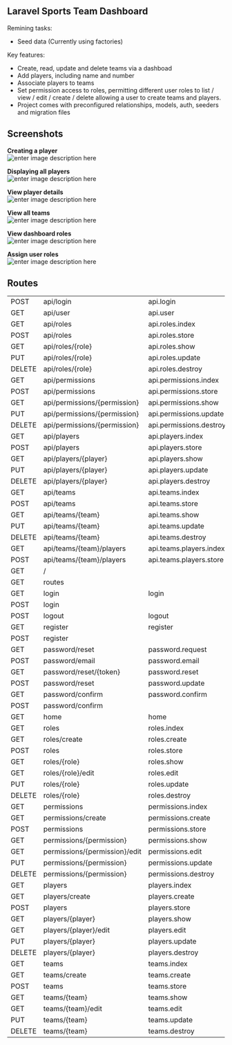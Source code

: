 
## Laravel Sports Team Dashboard

Remining tasks:
- Seed data (Currently using factories)

Key features:
- Create, read, update and delete teams via a dashboad
- Add players, including name and number
- Associate players to teams
- Set permission access to roles, permitting different user roles to list / view / edit / create / delete allowing a user to create teams and players.
- Project comes with preconfigured relationships, models, auth, seeders and migration files

## Screenshots

**Creating a player** <br>
![enter image description here](https://i.ibb.co/pynhJqc/Screenshot-2021-03-29-at-22-37-34.png)

**Displaying all players** <br>
![enter image description here](https://i.ibb.co/ch234DV/Screenshot-2021-03-29-at-23-08-45.png)

**View player details** <br>
![enter image description here](https://i.ibb.co/pJHT2nd/Screenshot-2021-03-29-at-23-08-56.png)

**View all teams** <br>
![enter image description here](https://i.ibb.co/TRh8xkn/Screenshot-2021-03-29-at-23-09-08.png)

**View dashboard roles** <br>
![enter image description here](https://i.ibb.co/RcP75J2/Screenshot-2021-03-29-at-23-09-47.png)

**Assign user roles** <br>
![enter image description here](https://i.ibb.co/sR3ww4L/Screenshot-2021-03-29-at-23-10-17.png)

## Routes
|||||
|--- |--- |--- |--- |
|POST|api/login|api.login|App\Http\Controllers\Api\AuthController@login|
|GET|api/user|api.user|Closure|
|GET|api/roles|api.roles.index|App\Http\Controllers\Api\RoleController@index|
|POST|api/roles|api.roles.store|App\Http\Controllers\Api\RoleController@store|
|GET|api/roles/{role}|api.roles.show|App\Http\Controllers\Api\RoleController@show|
|PUT|api/roles/{role}|api.roles.update|App\Http\Controllers\Api\RoleController@update|
|DELETE|api/roles/{role}|api.roles.destroy|App\Http\Controllers\Api\RoleController@destroy|
|GET|api/permissions|api.permissions.index|App\Http\Controllers\Api\PermissionController@index|
|POST|api/permissions|api.permissions.store|App\Http\Controllers\Api\PermissionController@store|
|GET|api/permissions/{permission}|api.permissions.show|App\Http\Controllers\Api\PermissionController@show|
|PUT|api/permissions/{permission}|api.permissions.update|App\Http\Controllers\Api\PermissionController@update|
|DELETE|api/permissions/{permission}|api.permissions.destroy|App\Http\Controllers\Api\PermissionController@destroy|
|GET|api/players|api.players.index|App\Http\Controllers\Api\PlayerController@index|
|POST|api/players|api.players.store|App\Http\Controllers\Api\PlayerController@store|
|GET|api/players/{player}|api.players.show|App\Http\Controllers\Api\PlayerController@show|
|PUT|api/players/{player}|api.players.update|App\Http\Controllers\Api\PlayerController@update|
|DELETE|api/players/{player}|api.players.destroy|App\Http\Controllers\Api\PlayerController@destroy|
|GET|api/teams|api.teams.index|App\Http\Controllers\Api\TeamController@index|
|POST|api/teams|api.teams.store|App\Http\Controllers\Api\TeamController@store|
|GET|api/teams/{team}|api.teams.show|App\Http\Controllers\Api\TeamController@show|
|PUT|api/teams/{team}|api.teams.update|App\Http\Controllers\Api\TeamController@update|
|DELETE|api/teams/{team}|api.teams.destroy|App\Http\Controllers\Api\TeamController@destroy|
|GET|api/teams/{team}/players|api.teams.players.index|App\Http\Controllers\Api\TeamPlayersController@index|
|POST|api/teams/{team}/players|api.teams.players.store|App\Http\Controllers\Api\TeamPlayersController@store|
|GET|/||Closure|
|GET|routes||Closure|
|GET|login|login|App\Http\Controllers\Auth\LoginController@showLoginForm|
|POST|login||App\Http\Controllers\Auth\LoginController@login|
|POST|logout|logout|App\Http\Controllers\Auth\LoginController@logout|
|GET|register|register|App\Http\Controllers\Auth\RegisterController@showRegistrationForm|
|POST|register||App\Http\Controllers\Auth\RegisterController@register|
|GET|password/reset|password.request|App\Http\Controllers\Auth\ForgotPasswordController@showLinkRequestForm|
|POST|password/email|password.email|App\Http\Controllers\Auth\ForgotPasswordController@sendResetLinkEmail|
|GET|password/reset/{token}|password.reset|App\Http\Controllers\Auth\ResetPasswordController@showResetForm|
|POST|password/reset|password.update|App\Http\Controllers\Auth\ResetPasswordController@reset|
|GET|password/confirm|password.confirm|App\Http\Controllers\Auth\ConfirmPasswordController@showConfirmForm|
|POST|password/confirm||App\Http\Controllers\Auth\ConfirmPasswordController@confirm|
|GET|home|home|App\Http\Controllers\HomeController@index|
|GET|roles|roles.index|App\Http\Controllers\RoleController@index|
|GET|roles/create|roles.create|App\Http\Controllers\RoleController@create|
|POST|roles|roles.store|App\Http\Controllers\RoleController@store|
|GET|roles/{role}|roles.show|App\Http\Controllers\RoleController@show|
|GET|roles/{role}/edit|roles.edit|App\Http\Controllers\RoleController@edit|
|PUT|roles/{role}|roles.update|App\Http\Controllers\RoleController@update|
|DELETE|roles/{role}|roles.destroy|App\Http\Controllers\RoleController@destroy|
|GET|permissions|permissions.index|App\Http\Controllers\PermissionController@index|
|GET|permissions/create|permissions.create|App\Http\Controllers\PermissionController@create|
|POST|permissions|permissions.store|App\Http\Controllers\PermissionController@store|
|GET|permissions/{permission}|permissions.show|App\Http\Controllers\PermissionController@show|
|GET|permissions/{permission}/edit|permissions.edit|App\Http\Controllers\PermissionController@edit|
|PUT|permissions/{permission}|permissions.update|App\Http\Controllers\PermissionController@update|
|DELETE|permissions/{permission}|permissions.destroy|App\Http\Controllers\PermissionController@destroy|
|GET|players|players.index|App\Http\Controllers\PlayerController@index|
|GET|players/create|players.create|App\Http\Controllers\PlayerController@create|
|POST|players|players.store|App\Http\Controllers\PlayerController@store|
|GET|players/{player}|players.show|App\Http\Controllers\PlayerController@show|
|GET|players/{player}/edit|players.edit|App\Http\Controllers\PlayerController@edit|
|PUT|players/{player}|players.update|App\Http\Controllers\PlayerController@update|
|DELETE|players/{player}|players.destroy|App\Http\Controllers\PlayerController@destroy|
|GET|teams|teams.index|App\Http\Controllers\TeamController@index|
|GET|teams/create|teams.create|App\Http\Controllers\TeamController@create|
|POST|teams|teams.store|App\Http\Controllers\TeamController@store|
|GET|teams/{team}|teams.show|App\Http\Controllers\TeamController@show|
|GET|teams/{team}/edit|teams.edit|App\Http\Controllers\TeamController@edit|
|PUT|teams/{team}|teams.update|App\Http\Controllers\TeamController@update|
|DELETE|teams/{team}|teams.destroy|App\Http\Controllers\TeamController@destroy|

